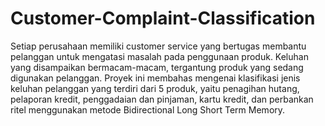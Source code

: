 # Customer-Complaint-Classification

Setiap perusahaan memiliki customer service yang bertugas membantu pelanggan untuk mengatasi masalah pada penggunaan produk. Keluhan yang disampaikan bermacam-macam, tergantung produk yang sedang digunakan pelanggan. Proyek ini membahas mengenai klasifikasi jenis keluhan pelanggan yang terdiri dari 5 produk, yaitu penagihan hutang, pelaporan kredit, penggadaian dan pinjaman, kartu kredit, dan perbankan ritel menggunakan metode Bidirectional Long Short Term Memory.
